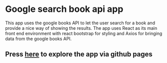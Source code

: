 # Google search book api app

This app uses the google books API to let the user search for a book and provide a nice way of showing the results. 
The app uses React as its main front end environment with react bootstrap for styling and Axios for bringing data from the google books API.

## Press [here](https://soferdani.github.io/googlesearchbooks/) to explore the app via github pages